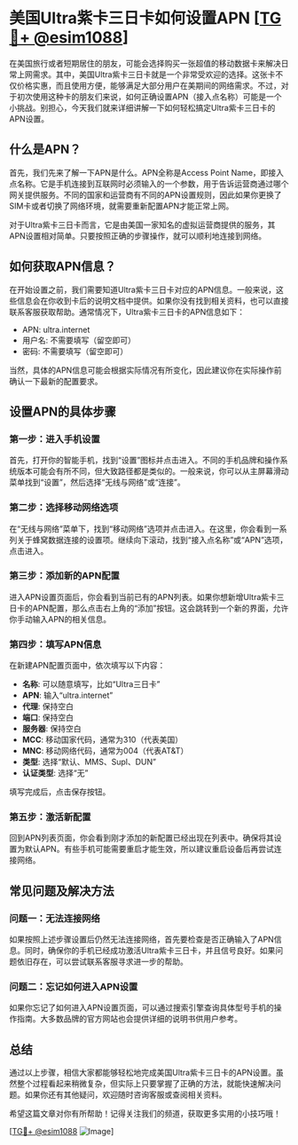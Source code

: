 # 美国Ultra紫卡三日卡如何设置APN [[TG💪+ @esim1088](https://t.me/s/esim1088)]

在美国旅行或者短期居住的朋友，可能会选择购买一张超值的移动数据卡来解决日常上网需求。其中，美国Ultra紫卡三日卡就是一个非常受欢迎的选择。这张卡不仅价格实惠，而且使用方便，能够满足大部分用户在美期间的网络需求。不过，对于初次使用这种卡的朋友们来说，如何正确设置APN（接入点名称）可能是一个小挑战。别担心，今天我们就来详细讲解一下如何轻松搞定Ultra紫卡三日卡的APN设置。

## 什么是APN？

首先，我们先来了解一下APN是什么。APN全称是Access Point Name，即接入点名称。它是手机连接到互联网时必须输入的一个参数，用于告诉运营商通过哪个网关提供服务。不同的国家和运营商有不同的APN设置规则，因此如果你更换了SIM卡或者切换了网络环境，就需要重新配置APN才能正常上网。

对于Ultra紫卡三日卡而言，它是由美国一家知名的虚拟运营商提供的服务，其APN设置相对简单。只要按照正确的步骤操作，就可以顺利地连接到网络。

## 如何获取APN信息？

在开始设置之前，我们需要知道Ultra紫卡三日卡对应的APN信息。一般来说，这些信息会在你收到卡后的说明文档中提供。如果你没有找到相关资料，也可以直接联系客服获取帮助。通常情况下，Ultra紫卡三日卡的APN信息如下：

- APN: ultra.internet
- 用户名: 不需要填写（留空即可）
- 密码: 不需要填写（留空即可）

当然，具体的APN信息可能会根据实际情况有所变化，因此建议你在实际操作前确认一下最新的配置要求。

## 设置APN的具体步骤

### 第一步：进入手机设置

首先，打开你的智能手机，找到“设置”图标并点击进入。不同的手机品牌和操作系统版本可能会有所不同，但大致路径都是类似的。一般来说，你可以从主屏幕滑动菜单找到“设置”，然后选择“无线与网络”或“连接”。

### 第二步：选择移动网络选项

在“无线与网络”菜单下，找到“移动网络”选项并点击进入。在这里，你会看到一系列关于蜂窝数据连接的设置项。继续向下滚动，找到“接入点名称”或“APN”选项，点击进入。

### 第三步：添加新的APN配置

进入APN设置页面后，你会看到当前已有的APN列表。如果你想新增Ultra紫卡三日卡的APN配置，那么点击右上角的“添加”按钮。这会跳转到一个新的界面，允许你手动输入APN的相关信息。

### 第四步：填写APN信息

在新建APN配置页面中，依次填写以下内容：

- **名称**: 可以随意填写，比如“Ultra三日卡”
- **APN**: 输入“ultra.internet”
- **代理**: 保持空白
- **端口**: 保持空白
- **服务器**: 保持空白
- **MCC**: 移动国家代码，通常为310（代表美国）
- **MNC**: 移动网络代码，通常为004（代表AT&T）
- **类型**: 选择“默认、MMS、Supl、DUN”
- **认证类型**: 选择“无”

填写完成后，点击保存按钮。

### 第五步：激活新配置

回到APN列表页面，你会看到刚才添加的新配置已经出现在列表中。确保将其设置为默认APN。有些手机可能需要重启才能生效，所以建议重启设备后再尝试连接网络。

## 常见问题及解决方法

### 问题一：无法连接网络

如果按照上述步骤设置后仍然无法连接网络，首先要检查是否正确输入了APN信息。同时，确保你的手机已经成功激活Ultra紫卡三日卡，并且信号良好。如果问题依旧存在，可以尝试联系客服寻求进一步的帮助。

### 问题二：忘记如何进入APN设置

如果你忘记了如何进入APN设置页面，可以通过搜索引擎查询具体型号手机的操作指南。大多数品牌的官方网站也会提供详细的说明书供用户参考。

## 总结

通过以上步骤，相信大家都能够轻松地完成美国Ultra紫卡三日卡的APN设置。虽然整个过程看起来稍微复杂，但实际上只要掌握了正确的方法，就能快速解决问题。如果你还有其他疑问，欢迎随时咨询客服或查阅相关资料。

希望这篇文章对你有所帮助！记得关注我们的频道，获取更多实用的小技巧哦！

[[TG💪+ @esim1088](https://t.me/s/esim1088) ![Image](https://i.postimg.cc/4NQfJmqS/Snipaste-2025-05-13-00-14-12.png)]